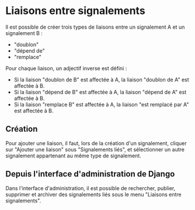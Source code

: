 # Liaisons entre signalements

Il est possible de créer trois types de liaisons entre un signalement A et un signalement B :
* "doublon"
* "dépend de"
* "remplace"

Pour chaque liaison, un adjectif inverse est défini :
* Si la liaison "doublon de B" est affectée à A, la liaison "doublon de A" est affectée à B.
* Si la liaison "dépend de B" est affectée à A, la liaison "dépend de A" est affectée à B.
* Si la liaison "remplace B" est affectée à A, la liaison "est remplacé par A" est affectée à B.

## Création

Pour ajouter une liaison, il faut, lors de la création d'un signalement, cliquer sur "Ajouter une liaison" sous "Signalements liés", et sélectionner un autre signalement appartenant au même type de signalement.

## Depuis l'interface d'administration de Django

Dans l'interface d'administration, il est possible de rechercher, publier, supprimer et archiver des signalements liés sous le menu "Liaisons entre signalements".
